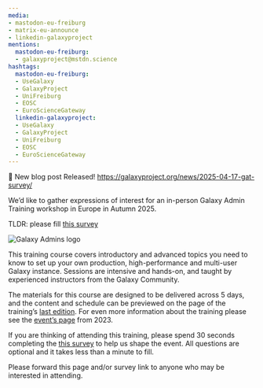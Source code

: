 ```yaml
---
media:
- mastodon-eu-freiburg
- matrix-eu-announce
- linkedin-galaxyproject
mentions:
  mastodon-eu-freiburg:
  - galaxyproject@mstdn.science
hashtags:
  mastodon-eu-freiburg:
  - UseGalaxy
  - GalaxyProject
  - UniFreiburg
  - EOSC
  - EuroScienceGateway
  linkedin-galaxyproject:
  - UseGalaxy
  - GalaxyProject
  - UniFreiburg
  - EOSC
  - EuroScienceGateway
---
```

📝 New blog post Released!
https://galaxyproject.org/news/2025-04-17-gat-survey/

We’d like to gather expressions of interest for an in-person Galaxy Admin Training workshop in Europe in Autumn 2025.

TLDR: please fill [this survey](https://docs.google.com/forms/d/e/1FAIpQLSed-4aY8bREeTFyrXyY37nCtw6UioNzPRGBLnFBR8CeXQaVBA/viewform)

![Galaxy Admins logo](https://galaxyproject.org/images/galaxy-logos/GalaxyAdmins.png)

This training course covers introductory and advanced topics you need to know to set up your own production, high-performance and multi-user Galaxy instance. Sessions are intensive and hands-on, and taught by experienced instructors from the Galaxy Community.

The materials for this course are designed to be delivered across 5 days, and the content and schedule can be previewed on the page of the training’s [last edition](https://github.com/orgs/galaxyproject/projects/28/views/1). For even more information about the training please see the [event’s page](https://galaxyproject.org/events/2023-admin-training/) from 2023.

If you are thinking of attending this training, please spend 30 seconds completing the [this survey](https://docs.google.com/forms/d/e/1FAIpQLSed-4aY8bREeTFyrXyY37nCtw6UioNzPRGBLnFBR8CeXQaVBA/viewform) to help us shape the event. All questions are optional and it takes less than a minute to fill.

Please forward this page and/or survey link to anyone who may be interested in attending.